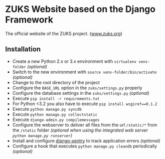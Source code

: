 # ZUKS Website based on the Django Framework
The official website of the ZUKS project. (www.zuks.org)

## Installation
- Create a new Python 2.x or 3.x environment with `virtualenv venv-folder` _(optional)_
- Switch to the new environment with `source venv-folder/bin/activate` _(optional)_
- Change to the root directory of the project
- Configure the `BASE_URL` option in the `zuks/settings.py` properly
- Configure the database settings in the `zuks/settings.py` _(optional)_
- Execute `pip install -r requirements.txt`
- For Python <3.2 you also have to execute `pip install wsgiref==0.1.2`
- Execute `python manage.py syncdb`
- Execute `python manage.py collectstatic`
- Execute `django-admin.py compilemessages`
- Configure the webserver to deliver all files from the url `/static/*` from the `/static` folder _(optional when using the integrated web server `python manage.py runserver`)_
- Install and configure [django-sentry](https://sentry.readthedocs.org/en/v1.13.5/install/index.html) to track application errors _(optional)_
- Configure a hook that executes `python manage.py cleandb` periodically _(optional)_
